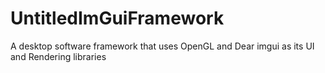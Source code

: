 # UntitledImGuiFramework
A desktop software framework that uses OpenGL and Dear imgui as its UI and Rendering libraries
